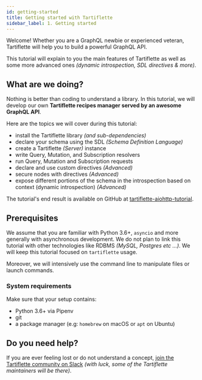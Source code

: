 ```yaml
---
id: getting-started
title: Getting started with Tartiflette
sidebar_label: 1. Getting started
---
```


Welcome! Whether you are a GraphQL newbie or experienced veteran, Tartiflette will help you to build a powerful GraphQL API.

This tutorial will explain to you the main features of Tartiflette as well as some more advanced ones _(dynamic introspection, SDL directives & more)_.

## What are we doing?

Nothing is better than coding to understand a library. In this tutorial, we will develop our own **Tartiflette recipes manager served by an awesome GraphQL API**.

Here are the topics we will cover during this tutorial:
* install the Tartiflette library _(and sub-dependencies)_
* declare your schema using the SDL _(Schema Definition Language)_
* create a Tartiflette _(Server)_ instance
* write Query, Mutation, and Subscription resolvers
* run Query, Mutation and Subscription requests
* declare and use custom directives _(Advanced)_
* secure nodes with directives _(Advanced)_
* expose different portions of the schema in the introspection based on context (dynamic introspection) _(Advanced)_

The tutorial's end result is available on GitHub at [tartiflette-aiohttp-tutorial](https://github.com/tartiflette/tartiflette-aiohttp-tutorial).

## Prerequisites

We assume that you are familiar with Python 3.6+, `asyncio` and more generally with asynchronous development. We do not plan to link this tutorial with other technologies like RDBMS _(MySQL, Postgres etc ...)_. We will keep this tutorial focused on `tartiflette` usage.

Moreover, we will intensively use the command line to manipulate files or launch commands.

### System requirements

Make sure that your setup contains:
* Python 3.6+ via Pipenv
* git
* a package manager (e.g: `homebrew` on macOS or `apt` on Ubuntu)

## Do you need help?

If you are ever feeling lost or do not understand a concept, [join the Tartiflette community on Slack](http://slack-tartiflette-io.herokuapp.com/) _(with luck, some of the Tartiflette maintainers will be there)_.
